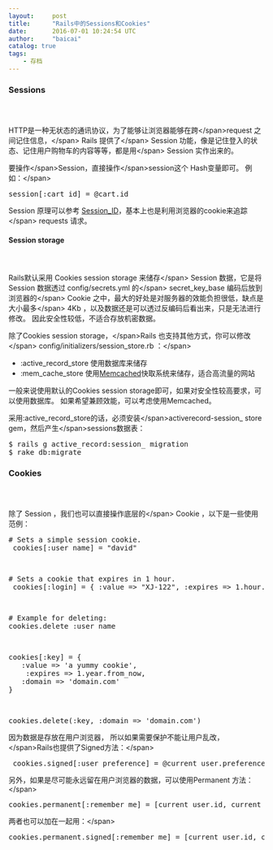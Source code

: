 ```yaml
---
layout:     post
title:      "Rails中的Sessions和Cookies"
date:       2016-07-01 10:24:54 UTC
author:     "baicai"
catalog: true
tags:
    - 存档
---
```


<h3><span class="s1">Sessions</span></h3> <h3><span class="s1"><br></span></h3><p class="p2"><span class="s2">HTTP</span><span class="s1">是一种无状态的通讯协议，为了能够让浏览器能够在跨&lt;/span><span class="s2">request</span> <span class="s1">之间记住信息，&lt;/span> <span class="s2">Rails</span> <span class="s1">提供了&lt;/span> <span class="s2">Session</span> <span class="s1">功能，像是记住登入的状态、记住用户购物车的内容等等，都是用&lt;/span> <span class="s2">Session</span> <span class="s1">实作出来的。 </span></p><p class="p2"><span class="s1">要操作&lt;/span><span class="s2">Session</span><span class="s1">，直接操作&lt;/span><span class="s2">session</span><span class="s1">这个 </span><span class="s2">Hash</span><span class="s1">变量即可。 例如：&lt;/span></p><pre><span class="s1">session[:cart_id] = @cart.id</span></pre><p class="p4"><span class="s3">Session 原理可以参考 <a href="http://en.wikipedia.org/wiki/Session_ID"><span class="s4">Session_ID</span></a>，基本上也是利用浏览器的</span><span class="s5">cookie</span><span class="s3">来追踪&lt;/span> <span class="s5">requests</span> <span class="s3">请求。 </span></p><h4><span class="s1">Session storage</span></h4><h4><span class="s1"><br></span></h4><p class="p2"><span class="s2">Rails</span><span class="s1">默认采用</span> <span class="s2">Cookies session storage</span> <span class="s1">来储存&lt;/span> <span class="s2">Session</span> <span class="s1">数据，它是将</span> <span class="s2">Session</span> <span class="s1">数据透过</span> <span class="s2">config/secrets.yml</span> <span class="s1">的&lt;/span> <span class="s2">secret_key_base</span> <span class="s1">编码后放到浏览器的&lt;/span> <span class="s2">Cookie</span> <span class="s1">之中，最大的好处是对服务器的效能负担很低，缺点是大小最多&lt;/span> <span class="s2">4Kb</span> <span class="s1">，以及数据还是可以透过反编码后看出来，只是无法进行修改。 因此安全性较低，不适合存放机密数据。 </span></p><p class="p6"><span class="s6">除了</span><span class="s1">Cookies session storage</span><span class="s6">，&lt;/span><span class="s1">Rails</span> <span class="s6">也支持其他方式，你可以修改&lt;/span> <span class="s1">config/initializers/session_store.rb</span> <span class="s6">：&lt;/span></p> <ul class="ul1">
<li class="li6"><span class="s1">:active_record_store</span><span class="s6"> 使用数据库来储存</span></li>
<li class="li6"><span class="s1">:mem_cache_store</span><span class="s6"> 使用<a href="http://memcached.org/"><span class="s7">Memcached</span></a>快取系统来储存，适合高流量的网站 </span></li>
</ul><p class="p2"><span class="s1">一般来说使用默认的</span><span class="s2">Cookies session storage</span><span class="s1">即可，如果对安全性较高要求，可以使用数据库。 如果希望兼顾效能，可以考虑使用</span><span class="s2">Memcached</span><span class="s1">。 </span></p><p class="p6"><span class="s6">采用</span><span class="s1">:active_record_store</span><span class="s6">的话，必须安装&lt;/span><span class="s1">activerecord-session_ store gem</span><span class="s6">，然后产生&lt;/span><span class="s1">sessions</span><span class="s6">数据表：</span></p><pre><span class="s1">$ rails g active_record:session_ migration<br></span><span class="s1">$ rake db:migrate</span></pre><h3><span class="s1">Cookies</span></h3><h3><span class="s1"><br></span></h3><p class="p2"> <span class="s1">除了</span> <span class="s2">Session</span> <span class="s1">，我们也可以直接操作底层的&lt;/span> <span class="s2">Cookie</span> <span class="s1">，以下是一些使用范例：</span></p> <pre><span class="s1"># Sets a simple session cookie.<br></span> <span class="s1">cookies[:user_name] = "david"</span></pre> <p class="p7"><span class="s1"></span><br></p><pre><span class="s1"># Sets a cookie that expires in 1 hour.<br></span> <span class="s1">cookies[:login] = { :value =&gt; "XJ-122", :expires =&gt; 1.hour.from_now }</span></pre> <p class="p7"><span class="s1"></span><br></p><pre><span class="s1"># Example for deleting:<br></span><span class="s1">cookies.delete :user_name</span></pre> <p class="p7"><span class="s1"></span><br></p><pre><span class="s1">cookies[:key] = {<br></span><span class="s1">&nbsp;&nbsp; :value =&gt; 'a yummy cookie',<br></span><span class="s1"> &nbsp;&nbsp; :expires =&gt; 1.year.from_now,<br></span><span class="s1">&nbsp;&nbsp; :domain =&gt; 'domain.com'<br></span><span class="s1">}</span></pre><p class="p7"> <span class="s1"></span><br></p><pre><span class="s1">cookies.delete(:key, :domain =&gt; 'domain.com')</span></pre><p class="p2"><span class="s1">因为数据是存放在用户浏览器， 所以如果需要保护不能让用户乱改，&lt;/span><span class="s2">Rails</span><span class="s1">也提供了</span><span class="s2">Signed</span><span class="s1">方法：&lt;/span></p><pre><span class="s1"> cookies.signed[:user_preference] = @current_user.preferences</span></pre><p class="p2"><span class="s1">另外，如果是尽可能永远留在用户浏览器的数据，可以使用</span><span class="s2">Permanent </span><span class="s1">方法：&lt;/span></p><pre><span class="s1">cookies.permanent[:remember_me] = [current_user.id, current_user.salt]</span></pre><p class="p2"> <span class="s1">两者也可以加在一起用：&lt;/span></p> <p></p><pre><span class="s1">cookies.permanent.signed[:remember_me] = [current_user.id, current_user.salt]</span></pre>